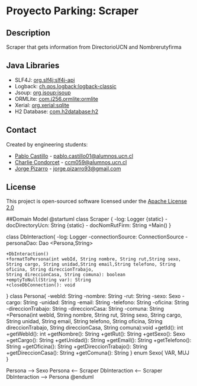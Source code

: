 # Proyecto Parking: Scraper

## Description
  Scraper that gets information from DirectorioUCN and Nombrerutyfirma

## Java Libraries

* SLF4J: [org.slf4j:slf4j-api](https://mvnrepository.com/artifact/org.slf4j/slf4j-api)
* Logback: [ch.qos.logback:logback-classic](https://mvnrepository.com/artifact/ch.qos.logback/logback-classic)
* Jsoup: [org.jsoup:jsoup](https://mvnrepository.com/artifact/org.jsoup/jsoup)
* ORMLite: [com.j256.ormlite:ormlite](https://mvnrepository.com/artifact/com.j256.ormlite/ormlite-android)
* Xerial: [org.xerial:sqlite](https://mvnrepository.com/artifact/org.xerial/sqlite-jdbc)
* H2 Database: [com.h2database:h2](https://mvnrepository.com/artifact/com.h2database/h2)

##  Contact
  Created by engineering students:
  - [Pablo Castillo](https://github.com/Pablo-Castillo)	-	<pablo.castillo01@alumnos.ucn.cl>
  - [Charlie Condorcet](https://github.com/charliecondorcet)	-	<ccm059@alumnos.ucn.cl>
  - [Jorge Pizarro](https://github.com/JorgePT93)	-	<jorge.pizarro93@gmail.com>
  
  
##  License
  This project is open-sourced software licensed under the [Apache License 2.0](https://www.apache.org/licenses/LICENSE-2.0)

##Domain Model
@startuml
class Scraper {
    -log: Logger
    {static} - docDirectoryUcn: String
    {static} - docNomRutFirm: String
    +Main()
}

class DbInteraction{
    -log: Logger
    -connectionSource: ConnectionSource
    -personaDao: Dao <Persona,String>
    
    +DbInteraction()
    +formatToPersona(int webId, String nombre, String rut,String sexo, String cargo, String unidad,String email,String telefono, String oficina, String direccionTrabajo,
    String direccionCasa, String comuna): boolean
    +emptyToNull(String var): String
    +closeDbConnection(): void
}
class Persona{
    -webId: String
    -nombre: String
    -rut: String
    -sexo: Sexo
    -cargo: String
    -unidad: String
    -email: String
    -telefono: String
    -oficina: String
    -direccionTrabajo: String
    -direccionCasa: String
    -comuna: String
    +Persona(int webId, String nombre, String rut, String sexo, String cargo, String unidad, String email, String telefono, 
    String oficina, String direccionTrabajo, String direccionCasa, String comuna):void
    +getId(): int
    +getWebId(): int
    +getNombre(): String
    +getRut(): String
    +getSexo(): Sexo
    +getCargo(): String
    +getUnidad(): String
    +getEmail(): String
    +getTelefono(): String
    +getOficina(): String
    +getDireccionTrabajo(): String
    +getDireccionCasa(): String
    +getComuna(): String
}
enum Sexo{
    VAR,
    MUJ
}

Persona --> Sexo
Persona <-- Scraper
DbInteraction <-- Scraper
DbInteraction --> Persona
@enduml

